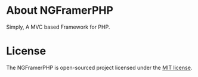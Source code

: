 # About NGFramerPHP
Simply, A MVC based Framework for PHP.

# License
The NGFramerPHP is open-sourced project licensed under the [MIT license](https://opensource.org/licenses/MIT).